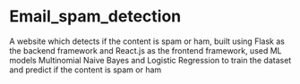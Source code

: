 ﻿# Email_spam_detection
A website which detects if the content is spam or ham, built using Flask as the backend framework and React.js as the frontend framework, used ML models Multinomial Naive Bayes and Logistic Regression to train the dataset and predict if the content is spam or ham
